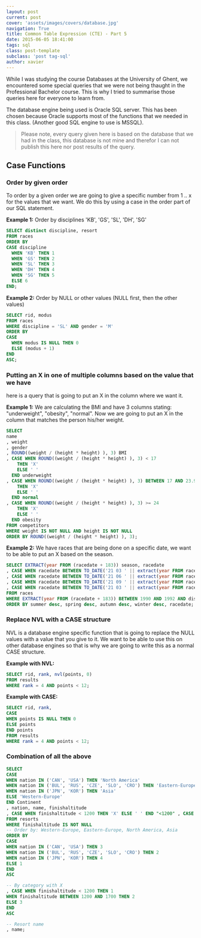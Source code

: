 ```yaml
---
layout: post
current: post
cover: 'assets/images/covers/database.jpg'
navigation: True
title: Common Table Expression (CTE) - Part 5
date: 2015-06-05 18:41:00
tags: sql
class: post-template
subclass: 'post tag-sql'
author: xavier
---
```


While I was studying the course Databases at the University of Ghent, we encountered some special queries that we were not being thaught in the Professional Bachelor course. This is why I tried to summarise those queries here for everyone to learn from.

The database engine being used is Oracle SQL server. This has been chosen
because Oracle supports most of the functions that we needed in this class.
(Another good SQL engine to use is MSSQL).

> Please note, every query given here is based on the database that we had in
the class, this database is not mine and therefor I can not publish this here
nor post results of the query.

## Case Functions

### Order by given order

To order by a given order we are going to give a specific number from 1 .. x for the values that we want. We do this by using a case in the order part of our SQL statement.

__Example 1:__ Order by disciplines 'KB', 'GS', 'SL', 'DH', 'SG'

```sql
SELECT distinct discipline, resort
FROM races
ORDER BY
CASE discipline
  WHEN 'KB' THEN 1
  WHEN 'GS' THEN 2
  WHEN 'SL' THEN 3
  WHEN 'DH' THEN 4
  WHEN 'SG' THEN 5
  ELSE 6
END;
```

__Example 2:__ Order by NULL or other values (NULL first, then the other values)

```sql
SELECT rid, modus
FROM races
WHERE discipline = 'SL' AND gender = 'M'
ORDER BY
CASE
  WHEN modus IS NULL THEN 0
  ELSE (modus + 1)
END
ASC;
```

### Putting an X in one of multiple columns based on the value that we have

here is a query that is going to put an X in the column where we want it.

__Example 1:__ We are calculating the BMI and have 3 columns stating: "underweight",
"obesity", "normal". Now we are going to put an X in the column that matches the
person his/her weight.

```sql
SELECT
name
, weight
, gender
, ROUND((weight / (height * height) ), 3) BMI
, CASE WHEN ROUND((weight / (height * height) ), 3) < 17
    THEN 'X'
    ELSE ' '
  END underweight
, CASE WHEN ROUND((weight / (height * height) ), 3) BETWEEN 17 AND 23.999 
    THEN 'X'
    ELSE ' '
  END normal
, CASE WHEN ROUND((weight / (height * height) ), 3) >= 24 
    THEN 'X'
    ELSE ' '
  END obesity
FROM competitors
WHERE weight IS NOT NULL AND height IS NOT NULL
ORDER BY ROUND((weight / (height * height) ), 3);
```

__Example 2:__ We have races that are being done on a specific date, we want to be able to put an X based on the season.

```sql
SELECT EXTRACT(year FROM (racedate + 183)) season, racedate
, CASE WHEN racedate BETWEEN TO_DATE('21 03 ' || extract(year FROM racedate), 'dd MM YYYY') AND TO_DATE('20 06 ' || extract(year FROM racedate), 'dd MM YYYY') THEN 'X' ELSE ' ' END spring
, CASE WHEN racedate BETWEEN TO_DATE('21 06 ' || extract(year FROM racedate), 'dd MM YYYY') AND TO_DATE('20 09 ' || extract(year FROM racedate), 'dd MM YYYY') THEN 'X' ELSE ' ' END summer
, CASE WHEN racedate BETWEEN TO_DATE('21 09 ' || extract(year FROM racedate), 'dd MM YYYY') AND TO_DATE('20 12 ' || extract(year FROM racedate), 'dd MM YYYY') THEN 'X' ELSE ' ' END autumn
, CASE WHEN racedate BETWEEN TO_DATE('21 03 ' || extract(year FROM racedate), 'dd MM YYYY') AND TO_DATE('20 12 ' || extract(year FROM racedate), 'dd MM YYYY') THEN ' ' ELSE 'X' END winter
FROM races
WHERE EXTRACT(year FROM (racedate + 183)) BETWEEN 1990 AND 1992 AND discipline = 'SL'
ORDER BY summer desc, spring desc, autumn desc, winter desc, racedate;
```

### Replace NVL with a CASE structure

NVL is a database engine specific function that is going to replace the NULL values with a value that you give to it. We want to be able to use this on other database engines so that is why we are going to write this as a normal CASE structure.

__Example with NVL:__

```sql
SELECT rid, rank, nvl(points, 0)
FROM results
WHERE rank = 4 AND points < 12;
```

__Example with CASE:__

```sql
SELECT rid, rank,
CASE
WHEN points IS NULL THEN 0
ELSE points
END points
FROM results
WHERE rank = 4 AND points < 12;
```

### Combination of all the above

```sql
SELECT
CASE
WHEN nation IN ('CAN', 'USA') THEN 'North America'
WHEN nation IN ('BUL', 'RUS', 'CZE', 'SLO', 'CRO') THEN 'Eastern-Europe'
WHEN nation IN ('JPN', 'KOR') THEN 'Asia'
ELSE 'Western-Europe'
END Continent
, nation, name, finishaltitude
, CASE WHEN finishaltitude < 1200 THEN 'X' ELSE ' ' END "<1200" , CASE WHEN finishaltitude BETWEEN 1200 AND 1700 THEN 'X' ELSE ' ' END "1200-1700" , CASE WHEN finishaltitude > 1700 THEN 'X' ELSE ' ' END ">1700"
FROM resorts
WHERE finishaltitude IS NOT NULL
-- Order by: Western-Europe, Eastern-Europe, North America, Asia
ORDER BY
CASE
WHEN nation IN ('CAN', 'USA') THEN 3
WHEN nation IN ('BUL', 'RUS', 'CZE', 'SLO', 'CRO') THEN 2
WHEN nation IN ('JPN', 'KOR') THEN 4
ELSE 1
END
ASC

-- By category with X
, CASE WHEN finishaltitude < 1200 THEN 1
WHEN finishaltitude BETWEEN 1200 AND 1700 THEN 2
ELSE 3
END
ASC

-- Resort name
, name;
```